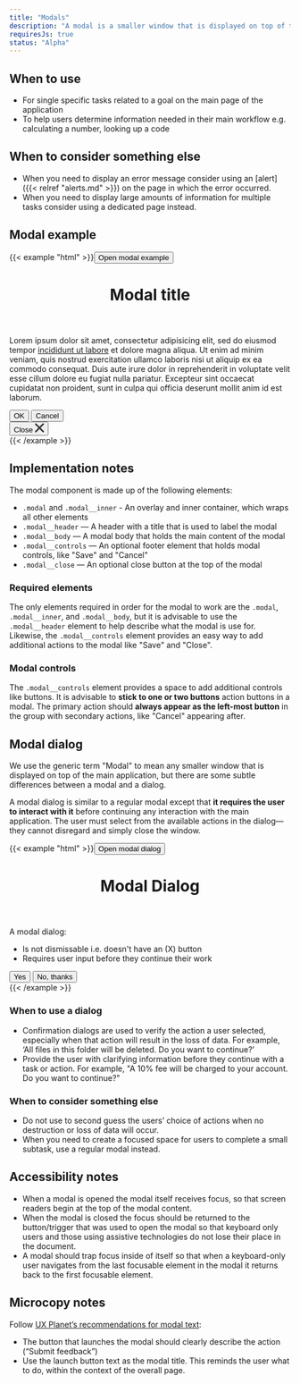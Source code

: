 ```yaml
---
title: "Modals"
description: "A modal is a smaller window that is displayed on top of the main application/site window. The main page is still visible but, the background is darkened to direct focus to the content of the modal window."
requiresJs: true
status: "Alpha"
---
```

## When to use
- For single specific tasks related to a goal on the main page of the application
- To help users determine information needed in their main workflow e.g. calculating a number, looking up a code

## When to consider something else
- When you need to display an error message consider using an [alert]({{< relref "alerts.md" >}}) on the page in which the error occurred.
- When you need to display large amounts of information for multiple tasks consider using a dedicated page instead.

## Modal example
{{< example "html" >}}<button class="button" data-modal-trigger="modal-example-basic">Open modal example</button>

<div class="modal"
     id="modal-example-basic"
     role="dialog"
     aria-labelledby="modal-example-title"
     aria-hidden="true"
     tabindex=-1>
     <div class="modal__inner">
        <header class="modal__header">
            <h1 class="modal__title" id="modal-example-title">Modal title</h1>
        </header>
        <div class="modal__body">
            <p>Lorem ipsum dolor sit amet, consectetur adipisicing elit, sed do eiusmod tempor <a href="#0">incididunt ut labore</a> et dolore magna aliqua. Ut enim ad minim veniam, quis nostrud exercitation ullamco laboris nisi ut aliquip ex ea commodo consequat. Duis aute irure dolor in reprehenderit in voluptate velit esse cillum dolore eu fugiat nulla pariatur. Excepteur sint occaecat cupidatat non proident, sunt in culpa qui officia deserunt mollit anim id est laborum.</p>
        </div>
        <div class="modal__controls">
            <button class="m-right-sm close-modal">OK</button>
            <button class="button button--secondary" data-modal-close="close">Cancel</button>
        </div>
        <button class="button button--plain modal__close" data-modal-close="close">
            <span class="v-hide">Close</span>
            <svg xmlns="http://www.w3.org/2000/svg" width="16" height="16" viewBox="0 0 16 16">
                <path d="M10,8l5.63-5.63a1.39,1.39,0,0,0-2-2L8,6,2.37.41a1.39,1.39,0,0,0-2,2L6,8,.41,13.63a1.39,1.39,0,1,0,2,2L8,10l5.63,5.63a1.39,1.39,0,0,0,2-2Z" style="fill: #333"/>
            </svg>
        </button>
    </div>
</div>
{{< /example >}}

## Implementation notes
The modal component is made up of the following elements:

- `.modal` and `.modal__inner` - An overlay and inner container, which wraps all other elements
- `.modal__header` — A header with a title that is used to label the modal
- `.modal__body` — A modal body that holds the main content of the modal
- `.modal__controls` — An optional footer element that holds modal controls, like "Save" and "Cancel"
- `.modal__close` — An optional close button at the top of the modal

### Required elements
The only elements required in order for the modal to work are the `.modal`, `.modal__inner`, and `.modal__body`, but it is advisable to use the `.modal__header` element to help describe what the modal is use for. Likewise, the `.modal__controls` element provides an easy way to add additional actions to the modal like "Save" and "Close".

### Modal controls
The `.modal__controls` element provides a space to add additional controls like buttons. It is advisable to **stick to one or two buttons** action buttons in a modal. The primary action should **always appear as the left-most button** in the group with secondary actions, like "Cancel" appearing after.

## Modal dialog
We use the generic term "Modal" to mean any smaller window that is displayed on top of the main application, but there are some subtle differences between a modal and a dialog.

A modal dialog is similar to a regular modal except that **it requires the user to interact with it** before continuing any interaction with the main application. The user must select from the available actions in the dialog—they cannot disregard and simply close the window.

{{< example "html" >}}<button class="button" data-modal-trigger="modal-dialog-example">Open modal dialog</button>
<div class="modal"
     id="modal-dialog-example"
     role="dialog"
     aria-labelledby="modal-dialog-title"
     aria-hidden="true"
     tabindex=-1
     data-modal-dialog="true">
    <div class="modal__inner">
        <header class="modal__header">
            <h1 class="modal__title" id="modal-dialog-title">Modal Dialog</h1>
        </header>
        <div class="modal__body">
            <p>A modal dialog:</p>
            <ul>
                <li>Is not dismissable i.e. doesn't have an (X) button</li>
                <li>Requires user input before they continue their work</li>
            </ul>
        </div>
        <div class="modal__controls">
            <button class="m-right-sm close-modal">Yes</button>
            <button class="button button--secondary" data-modal-close="close">No, thanks</button>
        </div>
    </div>
</div>
{{< /example >}}

### When to use a dialog
- Confirmation dialogs are used to verify the action a user selected, especially when that action will result in the loss of data. For example, ‘All files in this folder will be deleted. Do you want to continue?’
- Provide the user with clarifying information before they continue with a task or action. For example, "A 10% fee will be charged to your account. Do you want to continue?"

### When to consider something else
- Do not use to second guess the users’ choice of actions when no destruction or loss of data will occur.
- When you need to create a focused space for users to complete a small subtask, use a regular modal instead.

## Accessibility notes
- When a modal is opened the modal itself receives focus, so that screen readers begin at the top of the modal content.
- When the modal is closed the focus should be returned to the button/trigger that was used to open the modal so that keyboard only users and those using assistive technologies do not lose their place in the document.
- A modal should trap focus inside of itself so that when a keyboard-only user navigates from the last focusable element in the modal it returns back to the first focusable element.

## Microcopy notes
Follow [UX Planet’s recommendations for modal text](https://uxplanet.org/best-practices-for-modals-overlays-dialog-windows-c00c66cddd8c):
- The button that launches the modal should clearly describe the action (“Submit feedback”)
- Use the launch button text as the modal title. This reminds the user what to do, within the context of the overall page.
